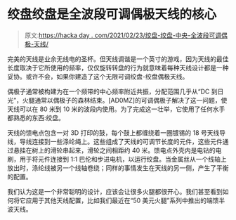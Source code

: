 # 绞盘绞盘是全波段可调偶极天线的核心

> 原文:[https://hacka day . com/2021/02/23/绞盘-绞盘-中央-全波段可调偶极-天线/](https://hackaday.com/2021/02/23/capstan-winch-central-to-this-all-band-adjustable-dipole-antenna/)

完美的天线是业余无线电的圣杯。但天线调谐是一个英寸的游戏，因为天线的最佳长度取决于它所使用的频率，仅仅旋转转盘的行为就意味着每种天线设计都是一种妥协。或许不会，如果你建造了这个无限可调绞盘-绞盘偶极天线。

偶极子通常被构建为在一个频带的中心频率附近共振，分配范围几乎从“DC 到日光”，火腿通常以偶极子的森林结束。[AD0MZ]的可调偶极子解决了这一问题，使天线可以在 80 米到 10 米的波段内使用。为了完成这一壮举，它使用了任何水手都熟悉的东西:绞盘。

天线的馈电点包含一对 3D 打印的鼓，每个鼓上都缠绕着一圈镀锡的 18 号天线导线，导线连接到一些涤纶绳上。这些组成了天线的可调节长度的元件，这些元件通过悬挂在树上的滑轮串起来，滑轮之间相距约 40 米。馈电点外壳内是电钻的电刷，用于将元件连接到 1:1 巴伦和步进电机，以运行绞盘。当金属丝从一个线轴上放出时，涤纶线被另一个线轴卷绕；同样的事情发生在天线的另一侧，产生了平衡的配置。

我们认为这是一个非常聪明的设计，应该会让很多火腿都很开心。我们甚至看到如何将它应用于其他天线配置，比如我们最近在“50 美元火腿”系列中推出的端馈半波天线。